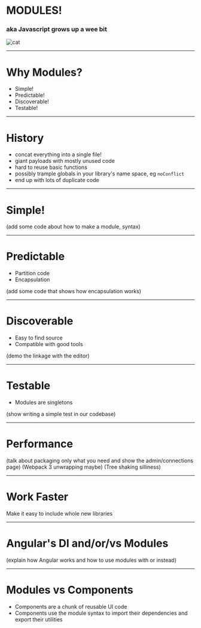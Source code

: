 # MODULES!
### aka Javascript grows up a wee bit

![cat](https://media.giphy.com/media/Sjj8NXm7E10qs/giphy.gif)

---

# Why Modules?
* Simple!
* Predictable!
* Discoverable!
* Testable!

---

# History
* concat everything into a single file!
* giant payloads with mostly unused code
* hard to reuse basic functions
* possibly trample globals in your library's name space, eg `noConflict`
* end up with lots of duplicate code

---

# Simple!

(add some code about how to make a module, syntax)

---

# Predictable
  * Partition code
  * Encapsulation

(add some code that shows how encapsulation works)

---

# Discoverable
 * Easy to find source
 * Compatible with good tools

(demo the linkage with the editor)

--- 

# Testable
* Modules are singletons

(show writing a simple test in our codebase)

---

# Performance

(talk about packaging only what you need and show the admin/connections page)
(Webpack 3 unwrapping maybe)
(Tree shaking silliness)

---

# Work Faster

Make it easy to include whole new libraries

---

# Angular's DI and/or/vs Modules

(explain how Angular works and how to use modules with or instead)

---

# Modules vs Components

* Components are a chunk of reusable UI code
* Components use the module syntax to import their dependencies and export their utilities
